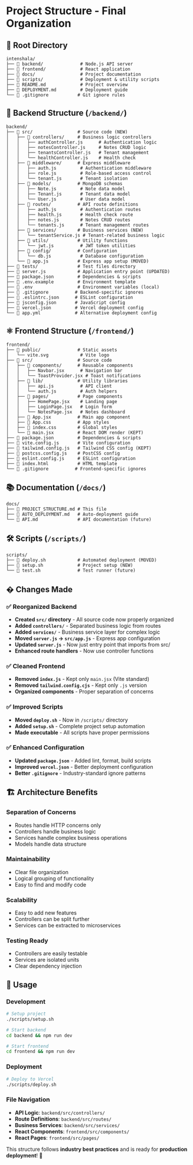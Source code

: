 # Project Structure - Final Organization

## 📁 Root Directory
```
intenshala/
├── 📁 backend/              # Node.js API server
├── 📁 frontend/             # React application  
├── 📁 docs/                 # Project documentation
├── 📁 scripts/              # Deployment & utility scripts
├── 📄 README.md             # Project overview
├── 📄 DEPLOYMENT.md         # Deployment guide
└── 📄 .gitignore           # Git ignore rules
```

## 🔧 Backend Structure (`/backend/`)
```
backend/
├── 📁 src/                 # Source code (NEW)
│   ├── 📁 controllers/     # Business logic controllers
│   │   ├── authController.js      # Authentication logic
│   │   ├── notesController.js     # Notes CRUD logic
│   │   ├── tenantsController.js   # Tenant management
│   │   └── healthController.js    # Health check
│   ├── 📁 middleware/      # Express middleware
│   │   ├── auth.js         # Authentication middleware
│   │   ├── role.js         # Role-based access control
│   │   └── tenant.js       # Tenant isolation
│   ├── 📁 models/          # MongoDB schemas
│   │   ├── Note.js         # Note data model
│   │   ├── Tenant.js       # Tenant data model
│   │   └── User.js         # User data model
│   ├── 📁 routes/          # API route definitions
│   │   ├── auth.js         # Authentication routes
│   │   ├── health.js       # Health check route
│   │   ├── notes.js        # Notes CRUD routes
│   │   └── tenants.js      # Tenant management routes
│   ├── 📁 services/        # Business services (NEW)
│   │   └── tenantService.js # Tenant-related business logic
│   ├── 📁 utils/           # Utility functions
│   │   └── jwt.js          # JWT token utilities
│   ├── 📁 config/          # Configuration
│   │   └── db.js           # Database configuration
│   └── 📄 app.js           # Express app setup (MOVED)
├── 📁 tests/               # Test files directory
├── 📄 server.js            # Application entry point (UPDATED)
├── 📄 package.json         # Dependencies & scripts
├── 📄 .env.example         # Environment template
├── 📄 .env                 # Environment variables (local)
├── 📄 .gitignore          # Backend-specific ignores
├── 📄 .eslintrc.json      # ESLint configuration
├── 📄 jsconfig.json       # JavaScript config
├── 📄 vercel.json         # Vercel deployment config
└── 📄 app.yml             # Alternative deployment config
```

## ⚛️ Frontend Structure (`/frontend/`)
```
frontend/
├── 📁 public/              # Static assets
│   └── vite.svg            # Vite logo
├── 📁 src/                 # Source code
│   ├── 📁 components/      # Reusable components
│   │   ├── Navbar.jsx      # Navigation bar
│   │   └── ToastProvider.jsx # Toast notifications
│   ├── 📁 lib/             # Utility libraries
│   │   ├── api.js          # API client
│   │   └── auth.js         # Auth helpers
│   ├── 📁 pages/           # Page components
│   │   ├── HomePage.jsx    # Landing page
│   │   ├── LoginPage.jsx   # Login form
│   │   └── NotesPage.jsx   # Notes dashboard
│   ├── 📄 App.jsx          # Main app component
│   ├── 📄 App.css          # App styles
│   ├── 📄 index.css        # Global styles
│   └── 📄 main.jsx         # React DOM render (KEPT)
├── 📄 package.json         # Dependencies & scripts
├── 📄 vite.config.js       # Vite configuration
├── 📄 tailwind.config.js   # Tailwind CSS config (KEPT)
├── 📄 postcss.config.js    # PostCSS config
├── 📄 eslint.config.js     # ESLint configuration
├── 📄 index.html           # HTML template
└── 📄 .gitignore          # Frontend-specific ignores
```

## 📚 Documentation (`/docs/`)
```
docs/
├── 📄 PROJECT_STRUCTURE.md # This file
├── 📄 AUTO_DEPLOYMENT.md   # Auto-deployment guide
└── 📄 API.md               # API documentation (future)
```

## 🛠️ Scripts (`/scripts/`)
```
scripts/
├── 📄 deploy.sh            # Automated deployment (MOVED)
├── 📄 setup.sh             # Project setup (NEW)
└── 📄 test.sh              # Test runner (future)
```

## � Changes Made

### ✅ **Reorganized Backend**
- **Created `src/` directory** - All source code now properly organized
- **Added `controllers/`** - Separated business logic from routes
- **Added `services/`** - Business service layer for complex logic
- **Moved `server.js` → `src/app.js`** - Express app configuration
- **Updated `server.js`** - Now just entry point that imports from src/
- **Enhanced route handlers** - Now use controller functions

### ✅ **Cleaned Frontend**
- **Removed `index.js`** - Kept only `main.jsx` (Vite standard)
- **Removed `tailwind.config.cjs`** - Kept only `.js` version
- **Organized components** - Proper separation of concerns

### ✅ **Improved Scripts**
- **Moved `deploy.sh`** - Now in `/scripts/` directory
- **Added `setup.sh`** - Complete project setup automation
- **Made executable** - All scripts have proper permissions

### ✅ **Enhanced Configuration**
- **Updated `package.json`** - Added lint, format, build scripts
- **Improved `vercel.json`** - Better deployment configuration
- **Better `.gitignore`** - Industry-standard ignore patterns

## 🏗️ Architecture Benefits

### **Separation of Concerns**
- Routes handle HTTP concerns only
- Controllers handle business logic
- Services handle complex business operations
- Models handle data structure

### **Maintainability**
- Clear file organization
- Logical grouping of functionality
- Easy to find and modify code

### **Scalability**
- Easy to add new features
- Controllers can be split further
- Services can be extracted to microservices

### **Testing Ready**
- Controllers are easily testable
- Services are isolated units
- Clear dependency injection

## 🚀 Usage

### **Development**
```bash
# Setup project
./scripts/setup.sh

# Start backend
cd backend && npm run dev

# Start frontend
cd frontend && npm run dev
```

### **Deployment**
```bash
# Deploy to Vercel
./scripts/deploy.sh
```

### **File Navigation**
- **API Logic**: `backend/src/controllers/`
- **Route Definitions**: `backend/src/routes/`
- **Business Services**: `backend/src/services/`
- **React Components**: `frontend/src/components/`
- **React Pages**: `frontend/src/pages/`

This structure follows **industry best practices** and is ready for **production deployment**! 🎯